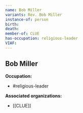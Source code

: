 ```yaml
---
name: Bob Miller
variants: Rev. Bob Miller
instance-of: person
birth: 
death: 
member-of: CLUE
has-occupation: religious-leader
VIAF: 
---
```

## Bob Miller

**Occupation:** 
- #religious-leader

**Associated organizations:** 
- [[CLUE]]